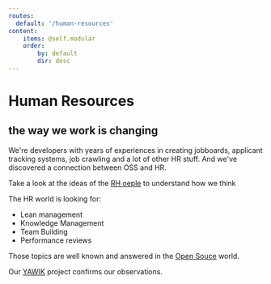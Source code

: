 ```yaml
---
routes:
  default: '/human-resources'
content:
    items: @self.modular
    order:
        by: default
        dir: desc
---
```


# Human Resources

## the way we work is changing

We're developers with years of experiences in creating jobboards, applicant tracking systems, job crawling and a lot of
other HR stuff. And we've discovered a connection between OSS and HR.

Take a look at the ideas of the [RH oeple](https://resourceful-humans.com/) to understand how we think

The HR world is looking for:

* Lean management
* Knowledge Management
* Team Building
* Performance reviews


Those topics are well known and answered in the [Open Souce](/open-source) world.

Our [YAWIK](https://yawik.org) project confirms our observations.
